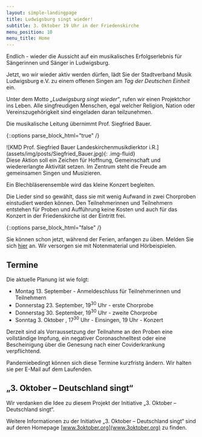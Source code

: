 ```yaml
---
layout: simple-landingpage
title: Ludwigsburg singt wieder!
subtitle: 3. Oktober 19 Uhr in der Friedenskirche
menu_position: 10
menu_title: Home
---
```

Endlich - wieder die Aussicht auf ein musikalisches Erfolgserlebnis 
für Sängerinnen und Sänger in Ludwigsburg. 

Jetzt, wo wir wieder aktiv werden dürfen, lädt Sie der
Stadtverband Musik Ludwigsburg e.V. 
zu einem offenen Singen am _Tag der Deutschen Einheit_ ein.

Unter dem Motto _„Ludwigsburg singt wieder“_, rufen wir einen
Projektchor ins Leben.
Alle singfreudigen Menschen, egal welcher Religion, 
Nation oder Vereinszugehörigkeit sind eingeladen daran teilzunehmen.


Die musikalische Leitung übernimmt Prof. Siegfried Bauer.

{::options parse_block_html="true" /}
<div class="container">
<div class="row">
  <div class="col-sm-6 col-md-4 col-lg-3 px-5 px-sm-1">
  ![KMD Prof. Siegfried Bauer Landeskirchenmusikdierktor i.R.](assets/img/posts/Siegfried_Bauer.jpg){: .img-fluid}
  </div>
  <div class="col pl-0 pl-lg-2">
  Diese Aktion soll ein Zeichen für Hoffnung, Gemeinschaft und wiedererlangte Aktivität setzen. 
  Im Zentrum steht die Freude am gemeinsamen Singen und Musizieren.

  Ein Blechbläserensemble wird das kleine Konzert begleiten.
  
  Die Lieder sind so gewählt, dass sie mit wenig Aufwand
  in zwei Chorproben einstudiert werden können.
  Den Teilnehmerinnen und Teilnehmern entstehen für Proben und Aufführung keine Kosten und 
  auch für das Konzert in der Friedenskirche ist der Eintritt frei.
  </div>
</div>
</div>
{::options parse_block_html="false" /}

Sie können schon jetzt, während der Ferien, anfangen zu üben. Melden Sie sich 
[hier](anmeldung.html) 
an. Wir versorgen sie mit Notenmaterial und Hörbeispielen.

## Termine
Die aktuelle Planung ist wie folgt:

- Montag 13. September - Anmeldeschluss für Teilnehmerinnen und Teilnehmern
- Donnerstag 23. September, 19<sup>30</sup> Uhr - erste Chorprobe
- Donnerstag 30. September, 19<sup>30</sup> Uhr - zweite Chorprobe
- Sonntag 3. Oktober , 17<sup>30</sup> Uhr - Einsingen, 19 Uhr - Konzert

Derzeit sind als Vorraussetzung der Teilnahme an den Proben eine vollständige Impfung, 
ein negativer Coronaschnelltest oder eine Bescheinigung über die Genesung 
nach einer Coviderkrankung verpflichtend.

Pandemiebedingt können sich diese Termine kurzfristg ändern. 
Wir halten sie per E-Mail auf dem Laufenden.

## „3. Oktober – Deutschland  singt“

Wir verdanken die Idee zu diesem Projekt der Initiative „3. Oktober – Deutschland  singt“.

Weitere Informationen zu der Initiative „3. Oktober – Deutschland  singt“ sind auf deren
Homepage [www.3oktober.org](www.3oktober.org)
zu finden.








